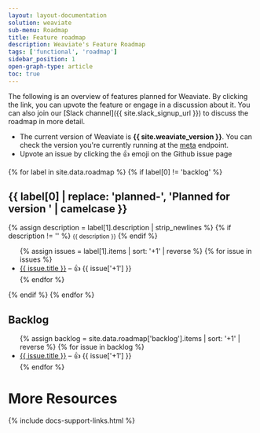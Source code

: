 ```yaml
---
layout: layout-documentation
solution: weaviate
sub-menu: Roadmap
title: Feature roadmap
description: Weaviate's Feature Roadmap
tags: ['functional', 'roadmap']
sidebar_position: 1
open-graph-type: article
toc: true
---
```


The following is an overview of features planned for Weaviate. By clicking the link, you can upvote the feature or engage in a discussion about it. You can also join our [Slack channel]({{ site.slack_signup_url }}) to discuss the roadmap in more detail.

* The current version of Weaviate is **{{ site.weaviate_version }}**. You can check the version you're currently running at the [meta](../restful-api-references/meta.html) endpoint.
* Upvote an issue by clicking the 👍 emoji on the Github issue page

<!-- ADDS PLANNED VERSIONS -->
{% for label in site.data.roadmap %}
{% if label[0] != 'backlog' %}
## {{ label[0] | replace: 'planned-', 'Planned for version ' | camelcase }}
{% assign description = label[1].description | strip_newlines %}
{% if description != '' %}
<small>{{ description }}</small>
{% endif %}

<ul class="list-group mb-4">
{% assign issues = label[1].items | sort: '+1' | reverse %}
{% for issue in issues %}
<li class="list-group-item">
    <a href="{{ issue.url }}" target="_blank">{{ issue.title }}</a> – 👍 {{ issue['+1'] }}
</li>
{% endfor %}
</ul>

{% endif %}
{% endfor %}

<!-- ADDS BACKLOG -->
## Backlog
<ul class="list-group mb-4">
{% assign backlog = site.data.roadmap['backlog'].items | sort: '+1' | reverse %}
{% for issue in backlog %}
<li class="list-group-item">
    <a href="{{ issue.url }}" target="_blank">{{ issue.title }}</a> – 👍 {{ issue['+1'] }}
</li>
{% endfor %}
</ul>

# More Resources

{% include docs-support-links.html %}
